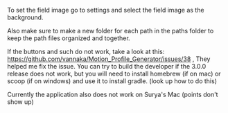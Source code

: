 To set the field image go to settings and select the field image as the background.

Also make sure to make a new folder for each path in the paths folder to keep the path files organized and together.

If the buttons and such do not work, take a look at this: https://github.com/vannaka/Motion_Profile_Generator/issues/38 , They helped me fix the issue.
You can try to build the developer if the 3.0.0 release does not work, but you will need to install homebrew (if on mac) or scoop (if on windows) and use it to install gradle. (look up how to do this)

Currently the application also does not work on Surya's Mac (points don't show up)